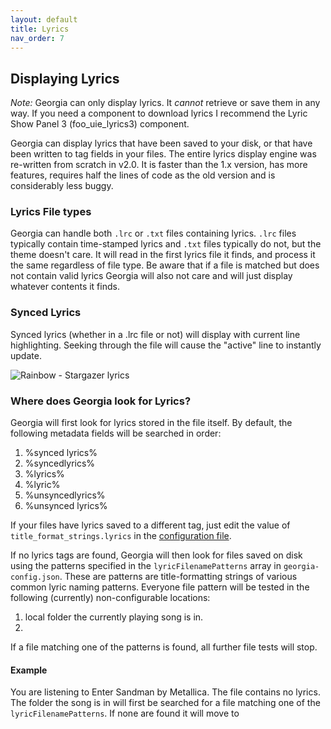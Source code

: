 ```yaml
---
layout: default
title: Lyrics
nav_order: 7
---
```

## Displaying Lyrics

*Note:* Georgia can only display lyrics. It _cannot_ retrieve or save them in any way. If you need a component to download lyrics I recommend the Lyric Show Panel 3 (foo_uie_lyrics3) component.

Georgia can display lyrics that have been saved to your disk, or that have been written to tag fields in your files. The entire lyrics display engine was re-written from scratch in v2.0. It is faster than the 1.x version, has more features, requires half the lines of code as the old version and is considerably less buggy.

### Lyrics File types

Georgia can handle both `.lrc` or `.txt` files containing lyrics. `.lrc` files typically contain time-stamped lyrics and `.txt` files typically do not, but the theme doesn't care. It will read in the first lyrics file it finds, and process it the same regardless of file type. Be aware that if a file is matched but does not contain valid lyrics Georgia will also not care and will just display whatever contents it finds.

### Synced Lyrics

Synced lyrics (whether in a .lrc file or not) will display with current line highlighting. Seeking through the file will cause the "active" line to instantly update.

![Rainbow - Stargazer lyrics](https://user-images.githubusercontent.com/2282004/109073568-2b75c600-76bc-11eb-9d08-cbc013f5c7e6.png)

### Where does Georgia look for Lyrics?

Georgia will first look for lyrics stored in the file itself. By default, the following metadata fields will be searched in order:

1. %synced lyrics%
2. %syncedlyrics%
3. %lyrics%
4. %lyric%
5. %unsyncedlyrics%
6. %unsynced lyrics%

If your files have lyrics saved to a different tag, just edit the value of `title_format_strings.lyrics` in the [configuration file](configuration.html).

If no lyrics tags are found, Georgia will then look for files saved on disk using the patterns specified in the `lyricFilenamePatterns` array in `georgia-config.json`. These are patterns are title-formatting strings of various common lyric naming patterns. Everyone file pattern will be tested in the following (currently) non-configurable locations:

1. local folder the currently playing song is in.
2.

If a file matching one of the patterns is found, all further file tests will stop.

#### Example

You are listening to Enter Sandman by Metallica. The file contains no lyrics. The folder the song is in will first be searched for a file matching one of the `lyricFilenamePatterns`. If none are found it will move to
